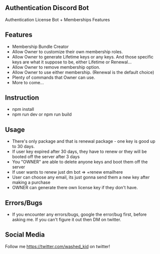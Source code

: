 ## Authentication Discord Bot

Authentication License Bot + Memberships Features

## Features

- Membership Bundle Creator
- Allow Owner to customize their own membership roles.
- Allow Owner to generate Lifetime keys or any keys. And those specific keys are what it suppose to be, either Lifetime or Renewal...
- Allow Owner to remove membership option.
- Allow Owner to use either membership. (Renewal is the default choice)
- Plenty of commands that Owner can use.
- More to come...

## Instruction

- npm install
- npm run dev or npm run build

## Usage

- There's only package and that is renewal package - one key is good up to 30 days.
- If user key expired after 30 days, they have to renew or they will be booted off the server after 3 days
- You "OWNER" are able to delete anyone keys and boot them off the server
- If user wants to renew just dm bot => +renew emailhere
- User can choose any email, its just gonna send them a new key after making a purchase
- OWNER can generate there own license key if they don't have. 

## Errors/Bugs

- If you encounter any errors/bugs, google the error/bug first, before asking me. If you can't figure it out then DM on twitter.

## Social Media

Follow me https://twitter.com/washed_kid on twitter!
